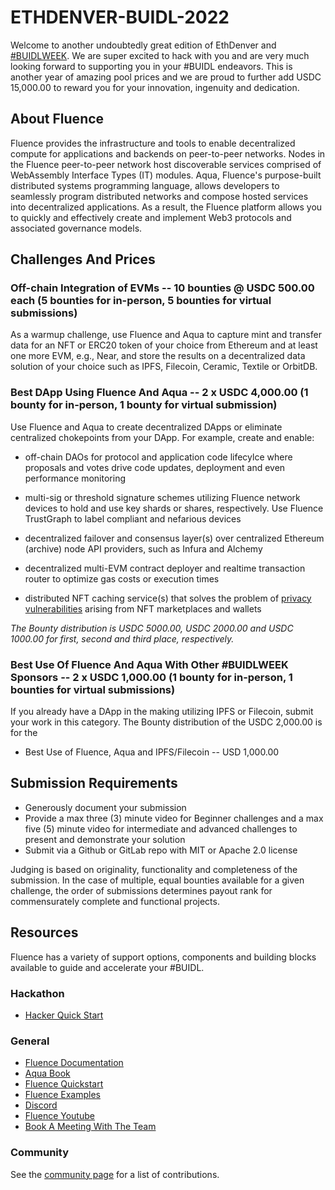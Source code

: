 # ETHDENVER-BUIDL-2022

Welcome to another undoubtedly great edition of EthDenver and [#BUIDLWEEK](https://www.ethdenver.com/schedule). We are super excited to hack with you and are very much looking forward to supporting you in your #BUIDL endeavors. This is another year of amazing pool prices and we are proud to further add USDC 15,000.00 to reward you for your innovation, ingenuity and dedication. 

## About Fluence

Fluence provides the infrastructure and tools to enable decentralized compute for applications and backends on peer-to-peer networks. Nodes in the Fluence peer-to-peer network host discoverable services comprised of WebAssembly Interface Types (IT) modules. Aqua, Fluence's purpose-built distributed systems programming language, allows developers to seamlessly program distributed networks and compose hosted services into decentralized applications. As a result, the Fluence platform allows you to quickly and effectively create and implement Web3 protocols and associated governance models.

## Challenges And Prices

### Off-chain Integration of EVMs -- 10 bounties @ USDC 500.00 each (5 bounties for in-person, 5 bounties for virtual submissions)

As a warmup challenge, use Fluence and Aqua to capture mint and transfer data for an NFT or ERC20 token of your choice from Ethereum and at least one more EVM, e.g., Near, and store the results on a decentralized data solution of your choice such as IPFS, Filecoin, Ceramic, Textile or OrbitDB.


### Best DApp Using Fluence And Aqua -- 2 x USDC 4,000.00 (1 bounty for in-person, 1 bounty for virtual submission)

Use Fluence and Aqua to create decentralized DApps or eliminate centralized chokepoints from your DApp. For example, create and enable:

* off-chain DAOs for protocol and application code lifecylce where proposals and votes drive code updates, deployment and even performance monitoring

* multi-sig or threshold signature schemes utilizing Fluence network devices to hold and use key shards or shares, respectively. Use Fluence TrustGraph to label compliant and nefarious devices

* decentralized failover and consensus layer(s) over centralized Ethereum (archive) node API providers, such as Infura and Alchemy

* decentralized multi-EVM contract deployer and realtime transaction router to optimize gas costs or execution times

* distributed NFT caching service(s) that solves the problem of [privacy vulnerabilities](https://twitter.com/m_rtimr/status/1484477814510346241) arising from NFT marketplaces and wallets

*The Bounty distribution is USDC 5000.00, USDC 2000.00 and USDC 1000.00 for first, second and third place, respectively.*


### Best Use Of Fluence And Aqua With Other #BUIDLWEEK Sponsors -- 2 x USDC 1,000.00 (1 bounty for in-person, 1 bounties for virtual submissions)

If you already have a DApp in the making utilizing IPFS or Filecoin, submit your work in this category. The Bounty distribution of the USDC 2,000.00 is for the

* Best Use of Fluence, Aqua and IPFS/Filecoin -- USD 1,000.00

## Submission Requirements

* Generously document your submission
* Provide a max three (3) minute video for Beginner challenges and a max five (5) minute video for intermediate and advanced challenges to present and demonstrate your solution
* Submit via a Github or GitLab repo with MIT or Apache 2.0 license

Judging is based on originality, functionality and completeness of the submission. In the case of multiple, equal bounties available for a given challenge, the order of submissions determines payout rank for commensurately complete and functional projects.

## Resources

Fluence has a variety of support options, components and building blocks available to guide and accelerate your #BUIDL.

### Hackathon
* [Hacker Quick Start](https://www.notion.so/fluencenetwork/How-to-hack-on-Fluence-97e20ba47ef04df2bfd0c234ee90537d)

### General

* [Fluence Documentation](https://doc.fluence.dev/docs/)
* [Aqua Book](https://doc.fluence.dev/aqua-book/)
* [Fluence Quickstart](https://github.com/fluencelabs/examples/tree/main/quickstart)
* [Fluence Examples](https://github.com/fluencelabs/examples)
* [Discord](https://fluence.chat)
* [Fluence Youtube](https://www.youtube.com/channel/UC3b5eFyKRFlEMwSJ1BTjpbw)
* [Book A Meeting With The Team](https://calendly.com/fluencehack/)

### Community

See the [community page](https://github.com/fluencelabs/examples/tree/main/community) for a list of contributions.

